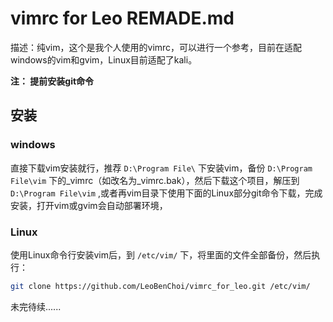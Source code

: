 # vimrc for Leo REMADE.md

描述：纯vim，这个是我个人使用的vimrc，可以进行一个参考，目前在适配windows的vim和gvim，Linux目前适配了kali。

**注： 提前安装git命令**

## 安装

### windows 

直接下载vim安装就行，推荐 `D:\Program File\` 下安装vim，备份 `D:\Program File\vim` 下的_vimrc（如改名为_vimrc.bak），然后下载这个项目，解压到 `D:\Program File\vim` ,或者再vim目录下使用下面的Linux部分git命令下载，完成安装，打开vim或gvim会自动部署环境，

### Linux

使用Linux命令行安装vim后，到 `/etc/vim/` 下，将里面的文件全部备份，然后执行：

```bash
git clone https://github.com/LeoBenChoi/vimrc_for_leo.git /etc/vim/
```

未完待续......
